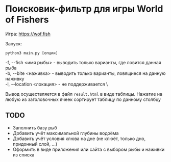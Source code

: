 # Поисковик-фильтр для игры World of Fishers

Игра: <https://wof.fish>

Запуск:

```python3 main.py [опции]```

-f, --fish <имя рыбы> - выводить только варианты, где ловится данная рыба \
-b, --bite <наживка> - выводить только варианты, ловящиеся на данную наживку \
-l, --location <локация> - не поддерживается \

Вывод осуществляется в файл `result.html` в виде таблицы. Нажатие на любую из заголовочных ячеек сортирует таблицу по данному столбцу

## TODO

- Заполнить базу рыб
- Добавить учёт максимальной глубины водоёма
- Добавить учёт условия клюва на дне (не клюёт, только дно, придонный слой, ...)
- Оформить в виде приложения или сайта с выбором рыбы и наживки из списка

